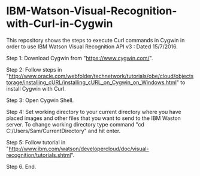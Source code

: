 # IBM-Watson-Visual-Recognition-with-Curl-in-Cygwin
This repository shows the steps to execute Curl commands in Cygwin in order to use IBM Watson Visual Recognition API v3 : Dated 15/7/2016.

Step 1: Download Cygwin from "https://www.cygwin.com/".

Step 2: Follow steps in "http://www.oracle.com/webfolder/technetwork/tutorials/obe/cloud/objectstorage/installing_cURL/installing_cURL_on_Cygwin_on_Windows.html" to install Cygwin with Curl.

Step 3: Open Cygwin Shell.

Step 4: Set working directory to your current directory where you have placed images and other files that you want to send to the IBM Waston server.
        To change working directory type command "cd C:/Users/Sam/CurrentDirectory" and hit enter.
        
Step 5: Follow tutorial in "http://www.ibm.com/watson/developercloud/doc/visual-recognition/tutorials.shtml".

Step 6. End. 
